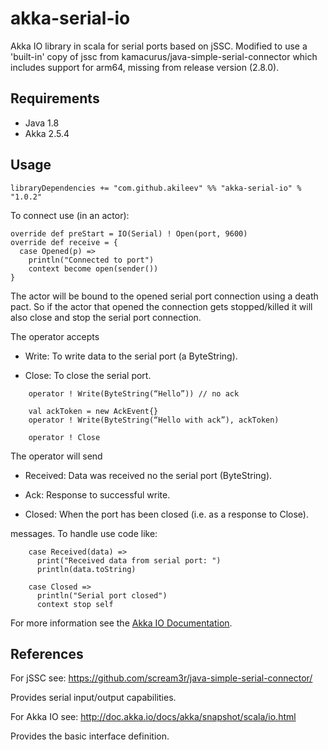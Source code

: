 # akka-serial-io

Akka IO library in scala for serial ports based on jSSC. Modified to use a 'built-in' copy of jssc from kamacurus/java-simple-serial-connector which 
includes support for arm64, missing from release version (2.8.0).


## Requirements

- Java 1.8
- Akka 2.5.4

## Usage

    libraryDependencies += "com.github.akileev" %% "akka-serial-io" % "1.0.2"

To connect use (in an actor):

    override def preStart = IO(Serial) ! Open(port, 9600) 
    override def receive = {
      case Opened(p) =>
        println("Connected to port")
        context become open(sender())
    }

The actor will be bound to the opened serial port connection using a death pact. So if the actor that opened the connection gets stopped/killed it will also close and stop the serial port connection.

The operator accepts

-   Write: To write data to the serial port (a ByteString).

-   Close: To close the serial port.

```
    operator ! Write(ByteString(“Hello”)) // no ack

    val ackToken = new AckEvent{}
    operator ! Write(ByteString(“Hello with ack”), ackToken)

    operator ! Close
```

The operator will send

-   Received: Data was received no the serial port (ByteString).

-   Ack: Response to successful write.

-   Closed: When the port has been closed (i.e. as a response to Close).

messages. To handle use code like:

```
    case Received(data) =>
      print("Received data from serial port: ")
      println(data.toString)

    case Closed =>
      println("Serial port closed")
      context stop self
```

For more information see the [Akka IO Documentation][].

## References

For jSSC see: <https://github.com/scream3r/java-simple-serial-connector/>

Provides serial input/output capabilities.

For Akka IO see: <http://doc.akka.io/docs/akka/snapshot/scala/io.html>

Provides the basic interface definition.

  [Akka IO Documentation]: http://doc.akka.io/docs/akka/snapshot/scala/io.html
